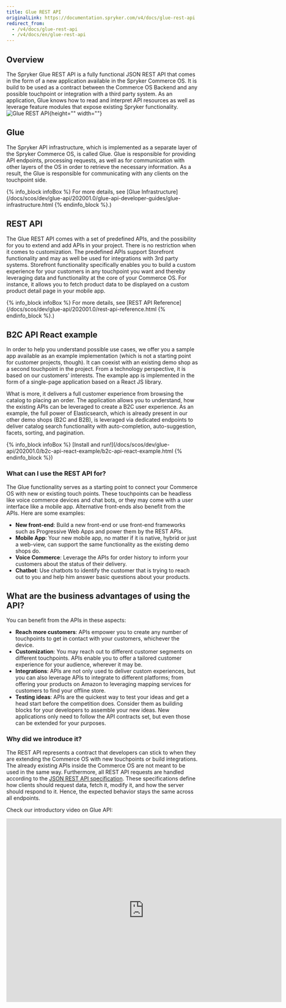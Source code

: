 ```yaml
---
title: Glue REST API
originalLink: https://documentation.spryker.com/v4/docs/glue-rest-api
redirect_from:
  - /v4/docs/glue-rest-api
  - /v4/docs/en/glue-rest-api
---
```


## Overview
The Spryker Glue REST API is a fully functional JSON REST API that comes in the form of a new application available in the Spryker Commerce OS. It is build to be used as a contract between the Commerce OS Backend and any possible touchpoint or integration with a third party system. As an application, Glue knows how to read and interpret API resources as well as leverage feature modules that expose existing Spryker functionality.
![Glue REST API](https://spryker.s3.eu-central-1.amazonaws.com/docs/Glue+API/Glue+REST+API/glue-rest-api.jpg){height="" width=""}

## Glue
The Spryker API infrastructure, which is implemented as a separate layer of the Spryker Commerce OS, is called Glue. Glue is responsible for providing API endpoints, processing requests, as well as for communication with other layers of the OS in order to retrieve the necessary information. As a result, the Glue is responsible for communicating with any clients on the touchpoint side.

{% info_block infoBox %}
For more details, see [Glue Infrastructure](/docs/scos/dev/glue-api/202001.0/glue-api-developer-guides/glue-infrastructure.html
{% endinfo_block %}.)

## REST API
The Glue REST API comes with a set of predefined APIs, and the possibility for you to extend and add APIs in your project. There is no restriction when it comes to customization. The predefined APIs support Storefront functionality and may as well be used for integrations with 3rd party systems. Storefront functionality specifically enables you to build a custom experience for your customers in any touchpoint you want and thereby leveraging data and functionality at the core of your Commerce OS. For instance, it allows you to fetch product data to be displayed on a custom product detail page in your mobile app.

{% info_block infoBox %}
For more details, see [REST API Reference](/docs/scos/dev/glue-api/202001.0/rest-api-reference.html
{% endinfo_block %}.)

## B2C API React example
In order to help you understand possible use cases, we offer you a sample app available as an example implementation (which is not a starting point for customer projects, though). It can coexist with an existing demo shop as a second touchpoint in the project. From a technology perspective, it is based on our customers' interests. The example app is implemented in the form of a single-page application based on a React JS library.

What is more, it delivers a full customer experience from browsing the catalog to placing an order. The application allows you to understand, how the existing APIs can be leveraged to create a B2C user experience. As an example, the full power of Elasticsearch, which is already present in our other demo shops (B2C and B2B), is leveraged via dedicated endpoints to deliver catalog search functionality with auto-completion, auto-suggestion, facets, sorting, and pagination.

{% info_block infoBox %}
[Install and run!](/docs/scos/dev/glue-api/202001.0/b2c-api-react-example/b2c-api-react-example.html
{% endinfo_block %})

### What can I use the REST API for?
The Glue functionality serves as a starting point to connect your Commerce OS with new or existing touch points. These touchpoints can be headless like voice commerce devices and chat bots, or they may come with a user interface like a mobile app. Alternative front-ends also benefit from the APIs. Here are some examples:

* **New front-end**: Build a new front-end or use front-end frameworks such as Progressive Web Apps and power them by the REST APIs.
* **Mobile App**: Your new mobile app, no matter if it is native, hybrid or just a web-view, can support the same functionality as the existing demo shops do.
* **Voice Commerce**: Leverage the APIs for order history to inform your customers about the status of their delivery.
* **Chatbot**: Use chatbots to identify the customer that is trying to reach out to you and help him answer basic questions about your products.

## What are the business advantages of using the API?
You can benefit from the APIs in these aspects:

* **Reach more customers**: APIs empower you to create any number of touchpoints to get in contact with your customers, whichever the device.
* **Customization**:  You may reach out to different customer segments on different touchpoints. APIs enable you to offer a tailored customer experience for your audience, wherever it may be.
* **Integrations**: APIs are not only used to deliver custom experiences, but you can also leverage APIs to integrate to different platforms; from offering your products on Amazon to leveraging mapping services for customers to find your offline store.
* **Testing ideas**: APIs are the quickest way to test your ideas and get a head start before the competition does. Consider them as building blocks for your developers to assemble your new ideas. New applications only need to follow the API contracts set, but even those can be extended for your purposes.

### Why did we introduce it?
The REST API represents a contract that developers can stick to when they are extending the Commerce OS with new touchpoints or build integrations. The already existing APIs inside the Commerce OS are not meant to be used in the same way. Furthermore, all REST API requests are handled according to the [JSON REST API specification](https://jsonapi.org/). These specifications define how clients should request data, fetch it, modify it, and how the server should respond to it. Hence, the expected behavior stays the same across all endpoints.

Check our introductory video on Glue API:
<iframe src="https://spryker.wistia.com/medias/adls2vfqjm" title="Glue API Intro" allowtransparency="true" frameborder="0" scrolling="no" class="wistia_embed" name="wistia_embed" allowfullscreen="0" mozallowfullscreen="0" webkitallowfullscreen="0" oallowfullscreen="0" msallowfullscreen="0" width="720" height="480"></iframe>

